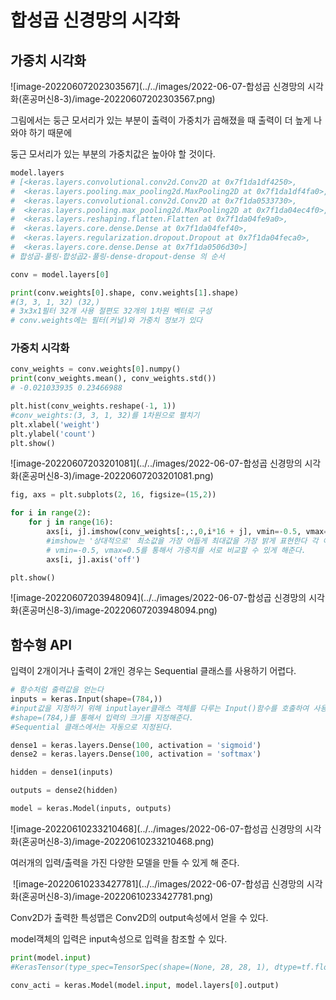 # 합성곱 신경망의 시각화

## 가중치 시각화

![image-20220607202303567](../../images/2022-06-07-합성곱 신경망의 시각화(혼공머신8-3)/image-20220607202303567.png)

그림에서는 둥근 모서리가 있는 부분이 출력이 가중치가 곱해졌을 때 출력이 더 높게 나와야 하기 때문에

 둥근 모서리가 있는 부분의 가중치값은 높아야 할 것이다.

```python
model.layers
# [<keras.layers.convolutional.conv2d.Conv2D at 0x7f1da1df4250>,
#  <keras.layers.pooling.max_pooling2d.MaxPooling2D at 0x7f1da1df4fa0>,
#  <keras.layers.convolutional.conv2d.Conv2D at 0x7f1da0533730>,
#  <keras.layers.pooling.max_pooling2d.MaxPooling2D at 0x7f1da04ec4f0>,
#  <keras.layers.reshaping.flatten.Flatten at 0x7f1da04fe9a0>,
#  <keras.layers.core.dense.Dense at 0x7f1da04fef40>,
#  <keras.layers.regularization.dropout.Dropout at 0x7f1da04feca0>,
#  <keras.layers.core.dense.Dense at 0x7f1da0506d30>]
# 합성곱-풀링-합성곱2-풀링-dense-dropout-dense 의 순서

conv = model.layers[0]

print(conv.weights[0].shape, conv.weights[1].shape)
#(3, 3, 1, 32) (32,)
# 3x3x1필터 32개 사용 절편도 32개의 1차원 벡터로 구성
# conv.weights에는 필터(커널)와 가중치 정보가 있다


```



### 가중치 시각화

```python
conv_weights = conv.weights[0].numpy()
print(conv_weights.mean(), conv_weights.std())
# -0.021033935 0.23466988

plt.hist(conv_weights.reshape(-1, 1))
#conv_weights:(3, 3, 1, 32)를 1차원으로 펼치기 
plt.xlabel('weight')
plt.ylabel('count')
plt.show()
```

![image-20220607203201081](../../images/2022-06-07-합성곱 신경망의 시각화(혼공머신8-3)/image-20220607203201081.png)

```python
fig, axs = plt.subplots(2, 16, figsize=(15,2))

for i in range(2):
    for j in range(16):
        axs[i, j].imshow(conv_weights[:,:,0,i*16 + j], vmin=-0.5, vmax=0.5)
        #imshow는 '상대적으로' 최소값을 가장 어둡게 최대값을 가장 밝게 표현한다 각 이미지의 색이 같다고 해도 값이 같은 것은 아니다
        # vmin=-0.5, vmax=0.5를 통해서 가중치를 서로 비교할 수 있게 해준다.
        axs[i, j].axis('off')

plt.show()
```

![image-20220607203948094](../../images/2022-06-07-합성곱 신경망의 시각화(혼공머신8-3)/image-20220607203948094.png)



## 함수형 API

입력이 2개이거나 출력이 2개인 경우는 Sequential 클래스를 사용하기 어렵다.

```python
# 함수처럼 출력값을 얻는다
inputs = keras.Input(shape=(784,))
#input값을 지정하기 위해 inputlayer클래스 객체를 다루는 Input()함수를 호출하여 사용한다.
#shape=(784,)를 통해서 입력의 크기를 지정해준다.
#Sequential 클래스에서는 자동으로 지정된다.

dense1 = keras.layers.Dense(100, activation = 'sigmoid')
dense2 = keras.layers.Dense(100, activation = 'softmax')

hidden = dense1(inputs)

outputs = dense2(hidden)

model = keras.Model(inputs, outputs)
```

![image-20220610233210468](../../images/2022-06-07-합성곱 신경망의 시각화(혼공머신8-3)/image-20220610233210468.png)

여러개의 입력/출력을 가진 다양한 모델을 만들 수 있게 해 준다. 

​	![image-20220610233427781](../../images/2022-06-07-합성곱 신경망의 시각화(혼공머신8-3)/image-20220610233427781.png)

Conv2D가 출력한 특성맵은 Conv2D의 output속성에서 얻을 수 있다.

model객체의 입력은 input속성으로 입력을 참조할 수 있다.



```python
print(model.input)
#KerasTensor(type_spec=TensorSpec(shape=(None, 28, 28, 1), dtype=tf.float32, name='conv2d_input'), name='conv2d_input', #description="created by layer 'conv2d_input'")

conv_acti = keras.Model(model.input, model.layers[0].output)
```

